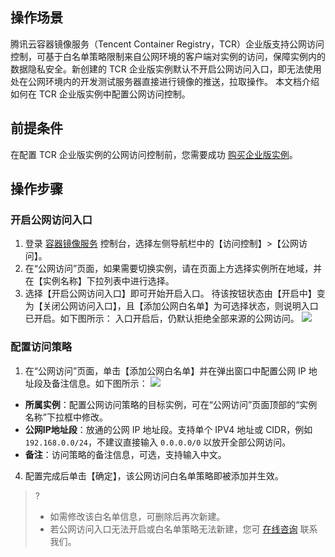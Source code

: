 
## 操作场景

腾讯云容器镜像服务（Tencent Container Registry，TCR）企业版支持公网访问控制，可基于白名单策略限制来自公网环境的客户端对实例的访问，保障实例内的数据隐私安全。新创建的 TCR 企业版实例默认不开启公网访问入口，即无法使用处在公网环境内的开发测试服务器直接进行镜像的推送，拉取操作。
本文档介绍如何在 TCR 企业版实例中配置公网访问控制。

## 前提条件
在配置 TCR 企业版实例的公网访问控制前，您需要成功 [购买企业版实例](https://cloud.tencent.com/document/product/1141/51110)。


## 操作步骤
### 开启公网访问入口
1. 登录 [容器镜像服务](https://console.cloud.tencent.com/tcr) 控制台，选择左侧导航栏中的【访问控制】>【公网访问】。
2. 在“公网访问”页面，如果需要切换实例，请在页面上方选择实例所在地域，并在【实例名称】下拉列表中进行选择。
3. 选择【开启公网访问入口】即可开始开启入口。
待该按钮状态由【开启中】变为【关闭公网访问入口】，且【添加公网白名单】为可选择状态，则说明入口已开启。如下图所示：
入口开启后，仍默认拒绝全部来源的公网访问。
![](https://main.qcloudimg.com/raw/37f04ec12112c8e4be300c6dcbe064f3.png)


### 配置访问策略
1. 在“公网访问”页面，单击【添加公网白名单】并在弹出窗口中配置公网 IP 地址段及备注信息。如下图所示：
![](https://main.qcloudimg.com/raw/0360845656266c7db13f92e0bd8b81a0.png)
 - **所属实例**：配置公网访问策略的目标实例，可在“公网访问”页面顶部的“实例名称”下拉框中修改。
 - **公网IP地址段**：放通的公网 IP 地址段。支持单个 IPV4 地址或 CIDR，例如 `192.168.0.0/24`，不建议直接输入 `0.0.0.0/0` 以放开全部公网访问。
 - **备注**：访问策略的备注信息，可选，支持输入中文。
4. 配置完成后单击【确定】，该公网访问白名单策略即被添加并生效。
>?
>- 如需修改该白名单信息，可删除后再次新建。
>- 若公网访问入口无法开启或白名单策略无法新建，您可 [在线咨询](https://cloud.tencent.com/online-service?from=doc_1141) 联系我们。
>
